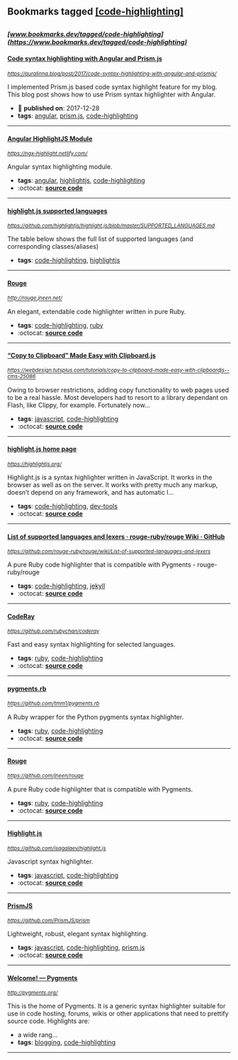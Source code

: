 ## Bookmarks tagged [[code-highlighting]](https://www.bookmarks.dev/search?q=[code-highlighting])

_<sup><sup>[www.bookmarks.dev/tagged/code-highlighting](https://www.bookmarks.dev/tagged/code-highlighting)</sup></sup>_
---
#### [Code syntax highlighting with Angular and Prism.js](https://auralinna.blog/post/2017/code-syntax-highlighting-with-angular-and-prismjs/)
_<sup>https://auralinna.blog/post/2017/code-syntax-highlighting-with-angular-and-prismjs/</sup>_

I implemented Prism.js based code syntax highlight feature for my blog. This blog post shows how to use Prism syntax highlighter with Angular.
* :calendar: **published on**: 2017-12-28
* **tags**: [angular](../tagged/angular.md), [prism.js](../tagged/prism.js.md), [code-highlighting](../tagged/code-highlighting.md)
---
#### [Angular HighlightJS Module](https://ngx-highlight.netlify.com/)
_<sup>https://ngx-highlight.netlify.com/</sup>_

Angular syntax highlighting module.
* **tags**: [angular](../tagged/angular.md), [highlightjs](../tagged/highlightjs.md), [code-highlighting](../tagged/code-highlighting.md)
* :octocat: **[source code](https://github.com/MurhafSousli/ngx-highlightjs)**
---
#### [highlight.js supported languages](https://github.com/highlightjs/highlight.js/blob/master/SUPPORTED_LANGUAGES.md)
_<sup>https://github.com/highlightjs/highlight.js/blob/master/SUPPORTED_LANGUAGES.md</sup>_

The table below shows the full list of supported languages (and corresponding classes/aliases)
* **tags**: [code-highlighting](../tagged/code-highlighting.md), [highlightjs](../tagged/highlightjs.md)
---
#### [Rouge](http://rouge.jneen.net/)
_<sup>http://rouge.jneen.net/</sup>_

An elegant, extendable code highlighter written in pure Ruby.
* **tags**: [code-highlighting](../tagged/code-highlighting.md), [ruby](../tagged/ruby.md)
* :octocat: **[source code](https://github.com/rouge-ruby/rouge)**
---
#### [“Copy to Clipboard” Made Easy with Clipboard.js](https://webdesign.tutsplus.com/tutorials/copy-to-clipboard-made-easy-with-clipboardjs--cms-25086)
_<sup>https://webdesign.tutsplus.com/tutorials/copy-to-clipboard-made-easy-with-clipboardjs--cms-25086</sup>_

Owing to browser restrictions, adding copy functionality to web pages used to be a real hassle. Most developers had to resort to a library dependant on Flash, like Clippy, for example. Fortunately now...
* **tags**: [javascript](../tagged/javascript.md), [code-highlighting](../tagged/code-highlighting.md)
* :octocat: **[source code](https://github.com/tutsplus/clipboard)**
---
#### [highlight.js home page](https://highlightjs.org/)
_<sup>https://highlightjs.org/</sup>_

Highlight.js is a syntax highlighter written in JavaScript. It works in the browser as well as on the server. It works with pretty much any markup, doesn’t depend on any framework, and has automatic l...
* **tags**: [code-highlighting](../tagged/code-highlighting.md), [dev-tools](../tagged/dev-tools.md)
* :octocat: **[source code](https://github.com/highlightjs/highlight.js)**
---
#### [List of supported languages and lexers · rouge-ruby/rouge Wiki · GitHub](https://github.com/rouge-ruby/rouge/wiki/List-of-supported-languages-and-lexers)
_<sup>https://github.com/rouge-ruby/rouge/wiki/List-of-supported-languages-and-lexers</sup>_

A pure Ruby code highlighter that is compatible with Pygments - rouge-ruby/rouge
* **tags**: [code-highlighting](../tagged/code-highlighting.md), [jekyll](../tagged/jekyll.md)
* :octocat: **[source code](https://github.com/rouge-ruby/rouge/wiki/List-of-supported-languages-and-lexers)**
---
#### [CodeRay](https://github.com/rubychan/coderay)
_<sup>https://github.com/rubychan/coderay</sup>_

Fast and easy syntax highlighting for selected languages.
* **tags**: [ruby](../tagged/ruby.md), [code-highlighting](../tagged/code-highlighting.md)
* :octocat: **[source code](https://github.com/rubychan/coderay)**
---
#### [pygments.rb](https://github.com/tmm1/pygments.rb)
_<sup>https://github.com/tmm1/pygments.rb</sup>_

A Ruby wrapper for the Python pygments syntax highlighter.
* **tags**: [ruby](../tagged/ruby.md), [code-highlighting](../tagged/code-highlighting.md)
* :octocat: **[source code](https://github.com/tmm1/pygments.rb)**
---
#### [Rouge](https://github.com/jneen/rouge)
_<sup>https://github.com/jneen/rouge</sup>_

A pure Ruby code highlighter that is compatible with Pygments.
* **tags**: [ruby](../tagged/ruby.md), [code-highlighting](../tagged/code-highlighting.md)
* :octocat: **[source code](https://github.com/jneen/rouge)**
---
#### [Highlight.js](https://github.com/isagalaev/highlight.js)
_<sup>https://github.com/isagalaev/highlight.js</sup>_

Javascript syntax highlighter.
* **tags**: [javascript](../tagged/javascript.md), [code-highlighting](../tagged/code-highlighting.md)
* :octocat: **[source code](https://github.com/isagalaev/highlight.js)**
---
#### [PrismJS](https://github.com/PrismJS/prism)
_<sup>https://github.com/PrismJS/prism</sup>_

Lightweight, robust, elegant syntax highlighting.
* **tags**: [javascript](../tagged/javascript.md), [code-highlighting](../tagged/code-highlighting.md), [prism.js](../tagged/prism.js.md)
* :octocat: **[source code](https://github.com/PrismJS/prism)**
---
#### [Welcome! — Pygments](http://pygments.org/)
_<sup>http://pygments.org/</sup>_

This is the home of Pygments. It is a generic syntax highlighter suitable for use in code hosting, forums, wikis or other applications that need to prettify source code. Highlights are:

* a wide rang...
* **tags**: [blogging](../tagged/blogging.md), [code-highlighting](../tagged/code-highlighting.md)
---
